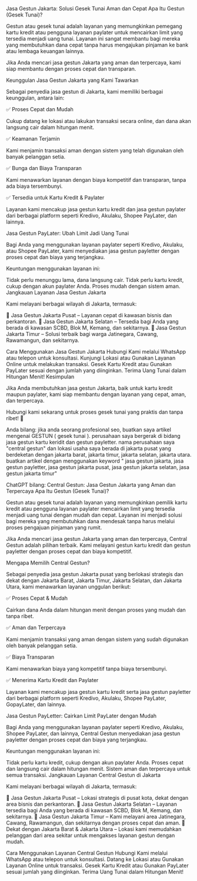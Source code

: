 Jasa Gestun Jakarta: Solusi Gesek Tunai Aman dan Cepat
Apa Itu Gestun (Gesek Tunai)?

Gestun atau gesek tunai adalah layanan yang memungkinkan pemegang kartu kredit atau pengguna layanan paylater untuk mencairkan limit yang tersedia menjadi uang tunai. Layanan ini sangat membantu bagi mereka yang membutuhkan dana cepat tanpa harus mengajukan pinjaman ke bank atau lembaga keuangan lainnya.

Jika Anda mencari jasa gestun Jakarta yang aman dan terpercaya, kami siap membantu dengan proses cepat dan transparan.

Keunggulan Jasa Gestun Jakarta yang Kami Tawarkan

Sebagai penyedia jasa gestun di Jakarta, kami memiliki berbagai keunggulan, antara lain:

✅ Proses Cepat dan Mudah

Cukup datang ke lokasi atau lakukan transaksi secara online, dan dana akan langsung cair dalam hitungan menit.

✅ Keamanan Terjamin

Kami menjamin transaksi aman dengan sistem yang telah digunakan oleh banyak pelanggan setia.

✅ Bunga dan Biaya Transparan

Kami menawarkan layanan dengan biaya kompetitif dan transparan, tanpa ada biaya tersembunyi.

✅ Tersedia untuk Kartu Kredit & Paylater

Layanan kami mencakup jasa gestun kartu kredit dan jasa gestun paylater dari berbagai platform seperti Kredivo, Akulaku, Shopee PayLater, dan lainnya.

Jasa Gestun PayLater: Ubah Limit Jadi Uang Tunai

Bagi Anda yang menggunakan layanan paylater seperti Kredivo, Akulaku, atau Shopee PayLater, kami menyediakan jasa gestun payletter dengan proses cepat dan biaya yang terjangkau.

Keuntungan menggunakan layanan ini:

Tidak perlu menunggu lama, dana langsung cair.
Tidak perlu kartu kredit, cukup dengan akun paylater Anda.
Proses mudah dengan sistem aman.
Jangkauan Layanan Jasa Gestun Jakarta

Kami melayani berbagai wilayah di Jakarta, termasuk:

🔹 Jasa Gestun Jakarta Pusat – Layanan cepat di kawasan bisnis dan perkantoran.
🔹 Jasa Gestun Jakarta Selatan – Tersedia bagi Anda yang berada di kawasan SCBD, Blok M, Kemang, dan sekitarnya.
🔹 Jasa Gestun Jakarta Timur – Solusi terbaik bagi warga Jatinegara, Cawang, Rawamangun, dan sekitarnya.

Cara Menggunakan Jasa Gestun Jakarta
Hubungi Kami melalui WhatsApp atau telepon untuk konsultasi.
Kunjungi Lokasi atau Gunakan Layanan Online untuk melakukan transaksi.
Gesek Kartu Kredit atau Gunakan PayLater sesuai dengan jumlah yang diinginkan.
Terima Uang Tunai dalam Hitungan Menit!
Kesimpulan

Jika Anda membutuhkan jasa gestun Jakarta, baik untuk kartu kredit maupun paylater, kami siap membantu dengan layanan yang cepat, aman, dan terpercaya.

Hubungi kami sekarang untuk proses gesek tunai yang praktis dan tanpa ribet! 🚀





Anda bilang:
jika anda seorang profesional seo, buatkan saya artikel mengenai GESTUN ( gesek tunai ). perusahaan saya bergerak di bidang jasa gestun kartu keridit dan gestun payletter. nama perusahaan saya "central gestun" dan lokasi usaha saya berada di jakarta pusat yang berdeketan dengan jakarta barat, jakarta timur, jakarta selatan, jakarta utara. buatkan artikel dengan menggunakan keyword " jasa gestun jakarta, jasa gestun payletter, jasa gestun jakarta pusat, jasa gestun jakarta selatan, jasa gestun jakarta timur"


ChatGPT bilang:
Central Gestun: Jasa Gestun Jakarta yang Aman dan Terpercaya
Apa Itu Gestun (Gesek Tunai)?

Gestun atau gesek tunai adalah layanan yang memungkinkan pemilik kartu kredit atau pengguna layanan paylater mencairkan limit yang tersedia menjadi uang tunai dengan mudah dan cepat. Layanan ini menjadi solusi bagi mereka yang membutuhkan dana mendesak tanpa harus melalui proses pengajuan pinjaman yang rumit.

Jika Anda mencari jasa gestun Jakarta yang aman dan terpercaya, Central Gestun adalah pilihan terbaik. Kami melayani gestun kartu kredit dan gestun payletter dengan proses cepat dan biaya kompetitif.

Mengapa Memilih Central Gestun?

Sebagai penyedia jasa gestun Jakarta pusat yang berlokasi strategis dan dekat dengan Jakarta Barat, Jakarta Timur, Jakarta Selatan, dan Jakarta Utara, kami menawarkan layanan unggulan berikut:

✅ Proses Cepat & Mudah

Cairkan dana Anda dalam hitungan menit dengan proses yang mudah dan tanpa ribet.

✅ Aman dan Terpercaya

Kami menjamin transaksi yang aman dengan sistem yang sudah digunakan oleh banyak pelanggan setia.

✅ Biaya Transparan

Kami menawarkan biaya yang kompetitif tanpa biaya tersembunyi.

✅ Menerima Kartu Kredit dan Paylater

Layanan kami mencakup jasa gestun kartu kredit serta jasa gestun payletter dari berbagai platform seperti Kredivo, Akulaku, Shopee PayLater, GopayLater, dan lainnya.

Jasa Gestun PayLetter: Cairkan Limit PayLater dengan Mudah

Bagi Anda yang menggunakan layanan paylater seperti Kredivo, Akulaku, Shopee PayLater, dan lainnya, Central Gestun menyediakan jasa gestun payletter dengan proses cepat dan biaya yang terjangkau.

Keuntungan menggunakan layanan ini:

Tidak perlu kartu kredit, cukup dengan akun paylater Anda.
Proses cepat dan langsung cair dalam hitungan menit.
Sistem aman dan terpercaya untuk semua transaksi.
Jangkauan Layanan Central Gestun di Jakarta

Kami melayani berbagai wilayah di Jakarta, termasuk:

🔹 Jasa Gestun Jakarta Pusat – Lokasi strategis di pusat kota, dekat dengan area bisnis dan perkantoran.
🔹 Jasa Gestun Jakarta Selatan – Layanan tersedia bagi Anda yang berada di kawasan SCBD, Blok M, Kemang, dan sekitarnya.
🔹 Jasa Gestun Jakarta Timur – Kami melayani area Jatinegara, Cawang, Rawamangun, dan sekitarnya dengan proses cepat dan aman.
🔹 Dekat dengan Jakarta Barat & Jakarta Utara – Lokasi kami memudahkan pelanggan dari area sekitar untuk mengakses layanan gestun dengan mudah.

Cara Menggunakan Layanan Central Gestun
Hubungi Kami melalui WhatsApp atau telepon untuk konsultasi.
Datang ke Lokasi atau Gunakan Layanan Online untuk transaksi.
Gesek Kartu Kredit atau Gunakan PayLater sesuai jumlah yang diinginkan.
Terima Uang Tunai dalam Hitungan Menit!
